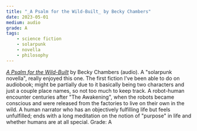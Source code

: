 ```yaml
---
title: "_A Psalm for the Wild-Built_ by Becky Chambers"
date: 2023-05-01
medium: audio
grade: A
tags:
    - science fiction
    - solarpunk
    - novella
    - philosophy
---
```


[_A Psalm for the Wild-Built_](https://bookshop.org/a/111171/9781250236210) by Becky Chambers (audio). A "solarpunk novella", really enjoyed this one. The first fiction I've been able to do on audiobook; might be partially due to it basically being two characters and just a couple place names, so not too much to keep track. A robot-human encounter centuries after "The Awakening", when the robots became conscious and were released from the factories to live on their own in the wild. A human narrator who has an objectively fulfilling life but feels unfulfilled; ends with a long meditation on the notion of "purpose" in life and whether humans are at all special. Grade: A
